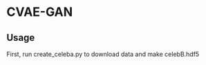 # CVAE-GAN
Usage
---------------
First, run    create_celeba.py to download data and make    celebB.hdf5
